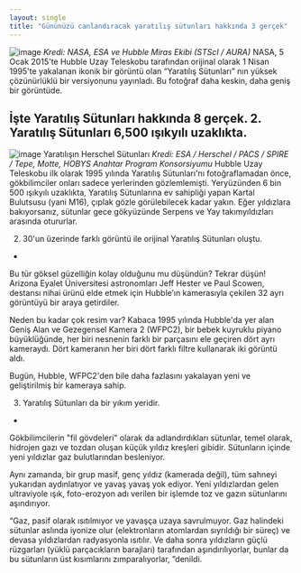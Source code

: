 ```yaml
---
layout: single
title: "Gününüzü canlandıracak yaratılış sütunları hakkında 3 gerçek"
---
```

![image](https://jekko.com/wp-content/uploads/2015/01/2014-pillars-of-creation-cropped.jpg)
*Kredi: NASA, ESA ve Hubble Miras Ekibi (STScI / AURA)*
NASA, 5 Ocak 2015'te Hubble Uzay Teleskobu tarafından orijinal olarak 1 Nisan 1995'te yakalanan ikonik bir görüntü olan “Yaratılış Sütunları” nın yüksek çözünürlüklü bir versiyonunu yayınladı. Bu fotoğraf daha keskin, daha geniş bir görüntüde.

İşte Yaratılış Sütunları hakkında 8 gerçek.
2. Yaratılış Sütunları 6,500 ışıkyılı uzaklıkta.
-
![image](https://jekko.com/wp-content/uploads/2015/01/herschel-pillars-of-creation-image.jpg)
Yaratılışın Herschel Sütunları
*Kredi: ESA / Herschel / PACS / SPIRE / Tepe, Motte, HOBYS Anahtar Program Konsorsiyumu*
Hubble Uzay Teleskobu ilk olarak 1995 yılında Yaratılış Sütunları'nı fotoğraflamadan önce, gökbilimciler onları sadece yerlerinden gözlemlemişti. Yeryüzünden 6 bin 500 ışıkyılı uzaklıkta, Yaratılış Sütunlarına ev sahipliği yapan Kartal Bulutsusu (yani M16), çıplak gözle görülebilecek kadar yakın. Eğer yıldızlara bakıyorsanız, sütunlar gece gökyüzünde Serpens ve Yay takımyıldızları arasında otururlar.

2. 30'un üzerinde farklı görüntü ile orijinal Yaratılış Sütunları oluştu.
-
Bu tür göksel güzelliğin kolay olduğunu mu düşündün? Tekrar düşün! Arizona Eyalet Üniversitesi astronomları Jeff Hester ve Paul Scowen, destansı nihai ürünü elde etmek için Hubble’ın kamerasıyla çekilen 32 ayrı görüntüyü bir araya getirdiler.

Neden bu kadar çok resim var? Kabaca 1995 yılında Hubble'da yer alan Geniş Alan ve Gezegensel Kamera 2 (WFPC2), bir bebek kuyruklu piyano büyüklüğünde, her biri nesnenin farklı bir parçasını ele geçiren dört ayrı kameraydı. Dört kameranın her biri dört farklı filtre kullanarak iki görüntü aldı.

Bugün, Hubble, WFPC2'den bile daha fazlasını yakalayan yeni ve geliştirilmiş bir kameraya sahip.

3. Yaratılış Sütunları da bir yıkım yeridir.
-
Gökbilimcilerin "fil gövdeleri" olarak da adlandırdıkları sütunlar, temel olarak, hidrojen gazı ve tozdan oluşan küçük yıldız kreşleri gibidir. Sütunların içinde yeni yıldızlar gaz bulutlarından besleniyor.

Aynı zamanda, bir grup masif, genç yıldız (kamerada değil), tüm sahneyi yukarıdan aydınlatıyor ve yavaş yavaş yok ediyor. Yeni yıldızlardan gelen ultraviyole ışık, foto-erozyon adı verilen bir işlemde toz ve gazın sütunlarını aşındırıyor.

“Gaz, pasif olarak ısıtılmıyor ve yavaşça uzaya savrulmuyor. Gaz halindeki sütunlar aslında iyonize olur (elektronların atomlardan sıyrıldığı bir süreç) ve devasa yıldızlardan radyasyonla ısıtılır. Ve daha sonra yıldızların güçlü rüzgarları (yüklü parçacıkların barajları) tarafından aşındırılıyorlar, bunlar da bu sütunların üst kısımlarını zımparalıyorlar, ”denildi.

